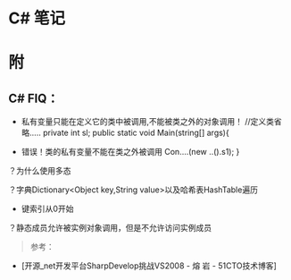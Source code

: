 # C# 笔记

# 附
## C# FIQ：

* 私有变量只能在定义它的类中被调用,不能被类之外的对象调用！
//定义类省略.....
private int sl;
public static void Main(string[] args){

* 错误！类的私有变量不能在类之外被调用
Con....(new ..().s1);
}

？为什么使用多态

？字典Dictionary<Object key,String value>以及哈希表HashTable遍历
* 键索引从0开始

？静态成员允许被实例对象调用，但是不允许访问实例成员


> 参考：

+ [开源_net开发平台SharpDevelop挑战VS2008 - 熔 岩 - 51CTO技术博客]
